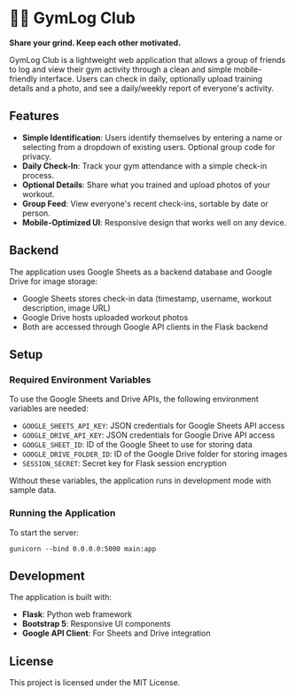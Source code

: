 # 🏋️‍♂️ GymLog Club

**Share your grind. Keep each other motivated.**

GymLog Club is a lightweight web application that allows a group of friends to log and view their gym activity through a clean and simple mobile-friendly interface. Users can check in daily, optionally upload training details and a photo, and see a daily/weekly report of everyone's activity.

## Features

- **Simple Identification**: Users identify themselves by entering a name or selecting from a dropdown of existing users. Optional group code for privacy.
- **Daily Check-In**: Track your gym attendance with a simple check-in process.
- **Optional Details**: Share what you trained and upload photos of your workout.
- **Group Feed**: View everyone's recent check-ins, sortable by date or person.
- **Mobile-Optimized UI**: Responsive design that works well on any device.

## Backend

The application uses Google Sheets as a backend database and Google Drive for image storage:

- Google Sheets stores check-in data (timestamp, username, workout description, image URL)
- Google Drive hosts uploaded workout photos
- Both are accessed through Google API clients in the Flask backend

## Setup

### Required Environment Variables

To use the Google Sheets and Drive APIs, the following environment variables are needed:

- `GOOGLE_SHEETS_API_KEY`: JSON credentials for Google Sheets API access
- `GOOGLE_DRIVE_API_KEY`: JSON credentials for Google Drive API access
- `GOOGLE_SHEET_ID`: ID of the Google Sheet to use for storing data
- `GOOGLE_DRIVE_FOLDER_ID`: ID of the Google Drive folder for storing images
- `SESSION_SECRET`: Secret key for Flask session encryption

Without these variables, the application runs in development mode with sample data.

### Running the Application

To start the server:

```
gunicorn --bind 0.0.0.0:5000 main:app
```

## Development

The application is built with:

- **Flask**: Python web framework
- **Bootstrap 5**: Responsive UI components
- **Google API Client**: For Sheets and Drive integration

## License

This project is licensed under the MIT License.